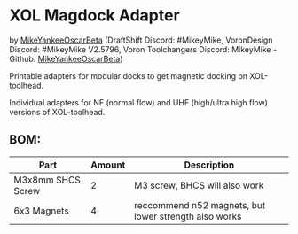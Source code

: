 # XOL Magdock Adapter
by [MikeYankeeOscarBeta](https://github.com/MikeYankeeOscarBeta/) (DraftShift Discord: #MikeyMike, VoronDesign Discord: #MikeyMike V2.5796, Voron Toolchangers Discord: MikeyMike - Github: [MikeYankeeOscarBeta](https://github.com/MikeYankeeOscarBeta/StealthChanger))


Printable adapters for modular docks to get magnetic docking on XOL-toolhead.

Individual adapters for NF (normal flow) and UHF (high/ultra high flow) versions of XOL-toolhead.

## BOM:
| Part                        | Amount    | Description                                                                                              |
|-----------------------------|-----------|----------------------------------------------------------------------------------------------------------|
| M3x8mm SHCS Screw           | 2         | M3 screw, BHCS will also work                                                                            |
| 6x3 Magnets                 | 4         | reccommend n52 magnets, but lower strength also works                                                    |

